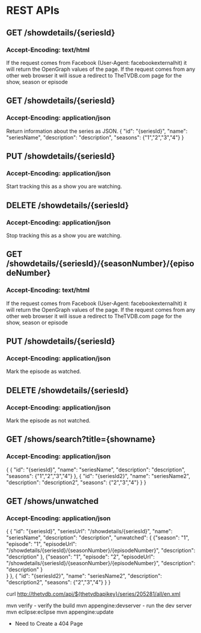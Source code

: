 # REST APIs

## GET /showdetails/{seriesId}
### Accept-Encoding: text/html

If the request comes from Facebook (User-Agent: facebookexternalhit) it
will return the OpenGraph values of the page.  If the request comes from
any other web browser it will issue a redirect to TheTVDB.com page
for the show, season or episode 

## GET /showdetails/{seriesId}
### Accept-Encoding: application/json

Return information about the series as JSON.
  {
    "id": "{seriesId}",
    "name": "seriesName",
    "description": "description",
    "seasons": {"1","2","3","4"}
  }


## PUT /showdetails/{seriesId}
### Accept-Encoding: application/json

Start tracking this as a show you are watching.

## DELETE /showdetails/{seriesId}
### Accept-Encoding: application/json

Stop tracking this as a show you are watching.

## GET /showdetails/{seriesId}/{seasonNumber}/{episodeNumber}
### Accept-Encoding: text/html

If the request comes from Facebook (User-Agent: facebookexternalhit) it
will return the OpenGraph values of the page.  If the request comes from
any other web browser it will issue a redirect to TheTVDB.com page
for the show, season or episode  

## PUT /showdetails/{seriesId}
### Accept-Encoding: application/json

Mark the episode as watched.

## DELETE /showdetails/{seriesId}
### Accept-Encoding: application/json

Mark the episode as not watched.

## GET /shows/search?title={showname}
### Accept-Encoding: application/json

{
  {
    "id": "{seriesId}",
    "name": "seriesName",
    "description": "description",
    "seasons": {"1","2","3","4"}
  },
  {
    "id": "{seriesId2}",
    "name": "seriesName2",
    "description": "description2",
    "seasons": {"2","3","4"}
  }
}

## GET /shows/unwatched
### Accept-Encoding: application/json

{
  {
    "id": "{seriesId}",
    "seriesUrl": "/showdetails/{seriesId}",
    "name": "seriesName",
    "description": "description",
    "unwatched": {
      {"season": "1",
       "episode": "1",
       "episodeUrl": "/showdetails/{seriesId}/{seasonNumber}/{episodeNumber}",
       "description": "description"
      },
      {"season": "1",
       "episode": "2",
       "episodeUrl": "/showdetails/{seriesId}/{seasonNumber}/{episodeNumber}",
       "description": "description"
      }      
    }
  },
  {
    "id": "{seriesId2}",
    "name": "seriesName2",
    "description": "description2",
    "seasons": {"2","3","4"}
  }
}

curl http://thetvdb.com/api/${thetvdbapikey}/series/205281/all/en.xml


mvn verify - verify the build
mvn appengine:devserver - run the dev server
mvn eclipse:eclipse
mvn appengine:update

* Need to Create a 404 Page



